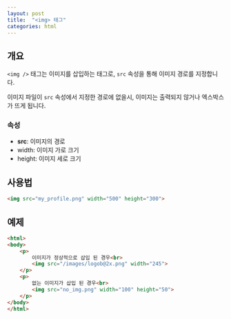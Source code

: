 ```yaml
---
layout: post
title:  "<img> 태그"
categories: html
---
```


## 개요
`<img />` 태그는 이미지를 삽입하는 태그로, `src` 속성을 통해 이미지 경로를 지정합니다.

이미지 파일이 `src` 속성에서 지정한 경로에 없을시, 이미지는 출력되지 않거나 엑스박스가 뜨게 됩니다.


### 속성
- **src**: 이미지의 경로
- width: 이미지 가로 크기
- height: 이미지 세로 크기


## 사용법
```html
<img src="my_profile.png" width="500" height="300">
```


## 예제
```html
<html>
<body>
	<p>
		이미지가 정상적으로 삽입 된 경우<br>
		<img src="/images/logob@2x.png" width="245">
	</p>	
	<p>
		없는 이미지가 삽입 된 경우<br>
		<img src="no_img.png" width="100" height="50">
	</p>
</body>
</html>
```